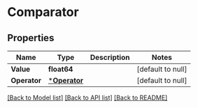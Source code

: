# Comparator

## Properties
Name | Type | Description | Notes
------------ | ------------- | ------------- | -------------
**Value** | **float64** |  | [default to null]
**Operator** | [***Operator**](Operator.md) |  | [default to null]

[[Back to Model list]](../README.md#documentation-for-models) [[Back to API list]](../README.md#documentation-for-api-endpoints) [[Back to README]](../README.md)

